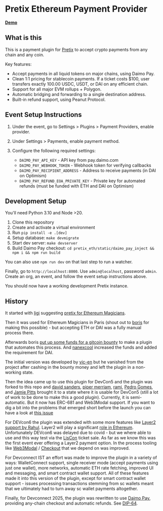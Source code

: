 # Pretix Ethereum Payment Provider

**[Demo](https://www.loom.com/share/8c71876a9d5348f6a07a8d7e687368b6?sid=5b19c2a2-7502-4cf2-9afe-a865fd04e003)**

## What is this

This is a payment plugin for [Pretix](https://github.com/pretix/pretix) to accept crypto payments from any chain and any coin.

Key features:
- Accept payments in all liquid tokens on major chains, using Daimo Pay.
- Clean 1:1 pricing for stablecoin payments. If a ticket costs $100, user transfers exactly 100.00 USDC, USDT, or DAI on any efficient chain.
- Support for all major EVM rollups + Polygon.
- Automatic bridging and forwarding to a single destination address.
- Built-in refund support, using Peanut Protocol.

## Event Setup Instructions

1. Under the event, go to Settings > Plugins > Payment Providers, enable provider.

2. Under Settings > Payments, enable payment method.

3. Configure the following required settings:
   - `DAIMO_PAY_API_KEY` - API key from pay.daimo.com
   - `DAIMO_PAY_WEBHOOK_TOKEN` - Webhook token for verifying callbacks
   - `DAIMO_PAY_RECIPIENT_ADDRESS` - Address to receive payments (in DAI on Optimism)
   - `DAIMO_PAY_REFUND_EOA_PRIVATE_KEY` - Private key for automated refunds (must be funded with ETH and DAI on Optimism)

## Development Setup

You'll need Python 3.10 and Node >20.

1. Clone this repository
2. Create and activate a virtual environment
3. Run `pip install -e .[dev]` 
4. Setup database: `make devmigrate`
5. Start dev server: `make devserver`
6. Build Daimo Pay checkout: `cd pretix_eth/static/daimo_pay_inject && npm i && npm run build`

You can also use `npm run dev` on that last step to run a watcher.

Finally, go to `http://localhost:8000`. Use `admin@localhost`, password `admin`. Create an org, an event, and follow the event setup instructions above.

You should now have a working development Pretix instance.


## History

It started with [ligi](https://github.com/ligi) suggesting [pretix for Ethereum
Magicians](https://ethereum-magicians.org/t/charging-for-tickets-participant-numbers-event-ticketing-for-council-of-paris-2019/2321/2).

Then it was used for Ethereum Magicians in Paris (shout out to
[boris](https://github.com/bmann) for making this possible) - but accepting ETH
or DAI was a fully manual process there.

Afterwards boris [put up some funds for a gitcoin
bounty](https://github.com/spadebuilders/community/issues/30) to make a plugin
that automates this process. And [nanexcool](https://github.com/nanexcool)
increased the funds and added the requirement for DAI.

The initial version was developed by [vic-en](https://github.com/vic-en) but he
vanished from the project after cashing in the bounty money and left the plugin
in a non-working state.

Then the idea came up to use this plugin for DevCon5 and the plugin was forked
to this repo and [david sanders](https://github.com/davesque), [piper
merriam](https://github.com/pipermerriam), [rami](https://github.com/raphaelm),
[Pedro Gomes](https://github.com/pedrouid), and [Jamie
Pitts](https://github.com/jpitts) brought it to a state where it is usable for
DevCon5 (still a lot of work to be done to make this a good plugin). Currently,
it is semi-automatic. But it now has ERC-681 and Web3Modal
support. If you want to dig a bit into the problems that emerged short before
the launch you can have a look at [this
issue](https://github.com/esPass/pretix-eth-payment-plugin/pull/49)

For DEVcon6 the plugin was extended with some more features like [Layer2 support by Rahul](https://github.com/rahul-kothari). Layer2 will play a significant [role in Ethereum](https://ethereum-magicians.org/t/a-rollup-centric-ethereum-roadmap/4698). Unfortunately DEVcon6 was delayed due to covid - but we where able to use and this way test via the [LisCon](https://liscon.org) ticket sale. As far as we know this was the first event ever offering a Layer2 payment option.
In the process tooling like [Web3Modal](https://github.com/Web3Modal/web3modal/) / [Checkout](https://github.com/Web3Modal/web3modal-checkout) that we depend on was improved.

For Devconnect IST an effort was made to improve the plugin in a variety of ways: WalletConnect support, single receiver mode (accept payments using just one wallet), more networks, automatic ETH rate fetching, improved UI and messaging, and smart contract wallet support. All of these features made it into this version of the plugin, except for smart contract wallet support - issues processing transactions stemming from sc wallets meant that we ultimately had to turn away sc wallet payments altogether.

Finally, for Devconnect 2025, the plugin was rewritten to use [Daimo Pay](https://pay.daimo.com), providing any-chain checkout and automatic refunds. See [DIP-64](https://forum.devcon.org/t/dip-64-universal-checkout-for-devcon-nect/5346).